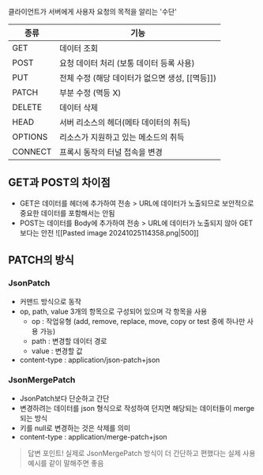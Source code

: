 클라이언트가 서버에게 사용자 요청의 목적을 알리는 '수단'

| 종류      | 기능                             |
| ------- | ------------------------------ |
| GET     | 데이터 조회                         |
| POST    | 요청 데이터 처리 (보통 데이터 등록 사용)       |
| PUT     | 전체 수정 (해당 데이터가 없으면 생성, [[멱등]]) |
| PATCH   | 부분 수정 (멱등 X)                   |
| DELETE  | 데이터 삭제                         |
| HEAD    | 서버 리소스의 헤더(메타 데이터의 취득)         |
| OPTIONS | 리소스가 지원하고 있는 메소드의 취득           |
| CONNECT | 프록시 동작의 터널 접속을 변경              |

## GET과 POST의 차이점
- GET은 데이터를 헤더에 추가하여 전송 > URL에 데이터가 노출되므로 보안적으로 중요한 데이터를 포함해서는 안됨
- POST는 데이터를 Body에 추가하여 전송 > URL에 데이터가 노출되지 않아 GET보다는 안전
![[Pasted image 20241025114358.png|500]]

## PATCH의 방식
### JsonPatch
- 커맨드 방식으로 동작
- op, path, value 3개의 항목으로 구성되어 있으며 각 항목을 사용
	- op : 작업유형 (add, remove, replace, move, copy or test 중에 하나만 사용 가능)
	- path : 변경할 데이터 경로
	- value : 변경할 값
- content-type : application/json-patch+json
### JsonMergePatch
- JsonPatch보다 단순하고 간단
- 변경하려는 데이터를 json 형식으로 작성하여 던지면 해당되는 데이터들이 merge되는 방식
- 키를 null로 변경하는 것은 삭제를 의미
- content-type : application/merge-patch+json

>답변 포인트! 실제로 JsonMergePatch 방식이 더 간단하고 편했다는 실제 사용 예시를 같이 말해주면 좋음